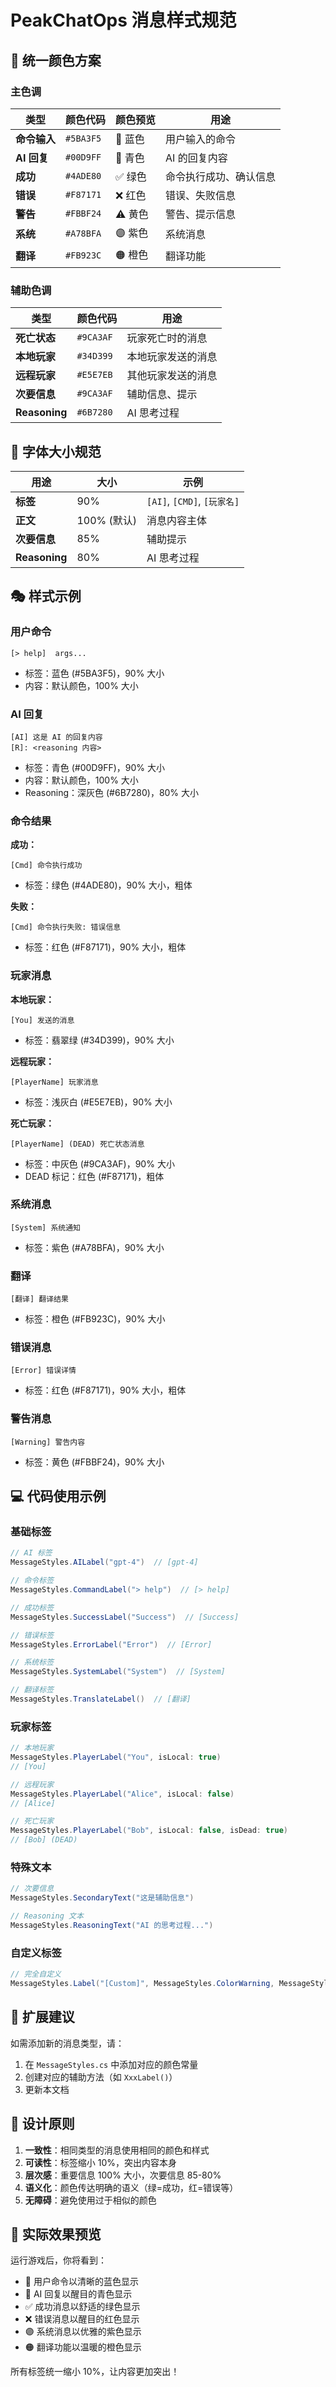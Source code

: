 # PeakChatOps 消息样式规范

## 🎨 统一颜色方案

### 主色调
| 类型 | 颜色代码 | 颜色预览 | 用途 |
|------|---------|---------|------|
| **命令输入** | `#5BA3F5` | 🔵 蓝色 | 用户输入的命令 |
| **AI 回复** | `#00D9FF` | 💠 青色 | AI 的回复内容 |
| **成功** | `#4ADE80` | ✅ 绿色 | 命令执行成功、确认信息 |
| **错误** | `#F87171` | ❌ 红色 | 错误、失败信息 |
| **警告** | `#FBBF24` | ⚠️ 黄色 | 警告、提示信息 |
| **系统** | `#A78BFA` | 🟣 紫色 | 系统消息 |
| **翻译** | `#FB923C` | 🟠 橙色 | 翻译功能 |

### 辅助色调
| 类型 | 颜色代码 | 用途 |
|------|---------|------|
| **死亡状态** | `#9CA3AF` | 玩家死亡时的消息 |
| **本地玩家** | `#34D399` | 本地玩家发送的消息 |
| **远程玩家** | `#E5E7EB` | 其他玩家发送的消息 |
| **次要信息** | `#9CA3AF` | 辅助信息、提示 |
| **Reasoning** | `#6B7280` | AI 思考过程 |

## 📏 字体大小规范

| 用途 | 大小 | 示例 |
|------|------|------|
| **标签** | 90% | `[AI]`, `[CMD]`, `[玩家名]` |
| **正文** | 100% (默认) | 消息内容主体 |
| **次要信息** | 85% | 辅助提示 |
| **Reasoning** | 80% | AI 思考过程 |

## 🎭 样式示例

### 用户命令
```
[> help]  args...
```
- 标签：蓝色 (#5BA3F5)，90% 大小
- 内容：默认颜色，100% 大小

### AI 回复
```
[AI] 这是 AI 的回复内容
[R]: <reasoning 内容>
```
- 标签：青色 (#00D9FF)，90% 大小
- 内容：默认颜色，100% 大小
- Reasoning：深灰色 (#6B7280)，80% 大小

### 命令结果
**成功：**
```
[Cmd] 命令执行成功
```
- 标签：绿色 (#4ADE80)，90% 大小，粗体

**失败：**
```
[Cmd] 命令执行失败: 错误信息
```
- 标签：红色 (#F87171)，90% 大小，粗体

### 玩家消息
**本地玩家：**
```
[You] 发送的消息
```
- 标签：翡翠绿 (#34D399)，90% 大小

**远程玩家：**
```
[PlayerName] 玩家消息
```
- 标签：浅灰白 (#E5E7EB)，90% 大小

**死亡玩家：**
```
[PlayerName] (DEAD) 死亡状态消息
```
- 标签：中灰色 (#9CA3AF)，90% 大小
- DEAD 标记：红色 (#F87171)，粗体

### 系统消息
```
[System] 系统通知
```
- 标签：紫色 (#A78BFA)，90% 大小

### 翻译
```
[翻译] 翻译结果
```
- 标签：橙色 (#FB923C)，90% 大小

### 错误消息
```
[Error] 错误详情
```
- 标签：红色 (#F87171)，90% 大小，粗体

### 警告消息
```
[Warning] 警告内容
```
- 标签：黄色 (#FBBF24)，90% 大小

## 💻 代码使用示例

### 基础标签
```csharp
// AI 标签
MessageStyles.AILabel("gpt-4")  // [gpt-4]

// 命令标签
MessageStyles.CommandLabel("> help")  // [> help]

// 成功标签
MessageStyles.SuccessLabel("Success")  // [Success]

// 错误标签
MessageStyles.ErrorLabel("Error")  // [Error]

// 系统标签
MessageStyles.SystemLabel("System")  // [System]

// 翻译标签
MessageStyles.TranslateLabel()  // [翻译]
```

### 玩家标签
```csharp
// 本地玩家
MessageStyles.PlayerLabel("You", isLocal: true)
// [You]

// 远程玩家
MessageStyles.PlayerLabel("Alice", isLocal: false)
// [Alice]

// 死亡玩家
MessageStyles.PlayerLabel("Bob", isLocal: false, isDead: true)
// [Bob] (DEAD)
```

### 特殊文本
```csharp
// 次要信息
MessageStyles.SecondaryText("这是辅助信息")

// Reasoning 文本
MessageStyles.ReasoningText("AI 的思考过程...")
```

### 自定义标签
```csharp
// 完全自定义
MessageStyles.Label("[Custom]", MessageStyles.ColorWarning, MessageStyles.SizeLabel)
```

## 🔧 扩展建议

如需添加新的消息类型，请：
1. 在 `MessageStyles.cs` 中添加对应的颜色常量
2. 创建对应的辅助方法（如 `XxxLabel()`）
3. 更新本文档

## 🎯 设计原则

1. **一致性**：相同类型的消息使用相同的颜色和样式
2. **可读性**：标签缩小 10%，突出内容本身
3. **层次感**：重要信息 100% 大小，次要信息 85-80%
4. **语义化**：颜色传达明确的语义（绿=成功，红=错误等）
5. **无障碍**：避免使用过于相似的颜色

## 📱 实际效果预览

运行游戏后，你将看到：
- 🔵 用户命令以清晰的蓝色显示
- 💠 AI 回复以醒目的青色显示
- ✅ 成功消息以舒适的绿色显示
- ❌ 错误消息以醒目的红色显示
- 🟣 系统消息以优雅的紫色显示
- 🟠 翻译功能以温暖的橙色显示

所有标签统一缩小 10%，让内容更加突出！
